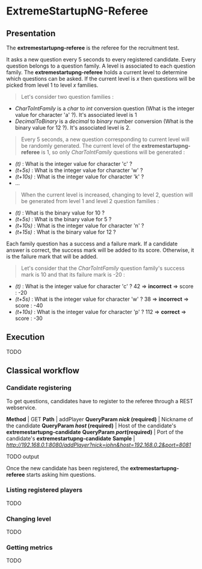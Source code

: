# ExtremeStartupNG-Referee

## Presentation

The **extremestartupng-referee** is the referee for the recruitment test.

It asks a new question every 5 seconds to every registered candidate. Every question belongs to a question family. A level is associated to each question family. The **extremestartupng-referee** holds a current level to determine which questions can be asked. If the current level is _x_ then questions will be picked from level 1 to level _x_ families.

> Let's consider two question families :
- _CharToIntFamily_ is a _char_ to _int_ conversion question (What is the integer value for character 'a' ?). It's associated level is 1
- _DecimalToBinary_ is a _decimal_ to _binary_ number conversion (What is the binary value for 12 ?). It's associated level is 2.

>Every 5 seconds, a new question corresponding to current level will be randomly generated. The current level of the **extremestartupng-referee** is 1, so only _CharToIntFamily_ questions will be generated :
- _(t)_ : What is the integer value for character 'c' ?
- _(t+5s)_ : What is the integer value for character 'w' ?
- _(t+10s)_ : What is the integer value for character 'k' ?
- ...

> When the current level is increased, changing to level 2, question will be generated from level 1 and level 2 question families :
- _(t)_ : What is the binary value for 10 ?
- _(t+5s)_ : What is the binary value for 5 ?
- _(t+10s)_ : What is the integer value for character 'n' ?
- _(t+15s)_ : What is the binary value for 12 ?

Each family question has a success and a failure mark. If a candidate answer is correct, the success mark will be added to its score. Otherwise, it is the failure mark that will be added.

> Let's consider that the _CharToIntFamily_ question family's success mark is 10 and that its failure mark is -20 :
- _(t)_ : What is the integer value for character 'c' ? 42 => **incorrect** => score : -20
- _(t+5s)_ : What is the integer value for character 'w' ? 38 => **incorrect** => score : -40
- _(t+10s)_ : What is the integer value for character 'p' ? 112 => **correct** => score : -30

## Execution

TODO

## Classical workflow

### Candidate registering

To get questions, candidates have to register to the referee through a REST webservice.


**Method** | GET
**Path** | addPlayer
**QueryParam _nick_ (required)** | Nickname of the candidate
**QueryParam _host_ (required)** | Host of the candidate's **extremestartupng-candidate**
**QueryParam _port_(required)** | Port of the candidate's **extremestartupng-candidate**
**Sample** | _http://192.168.0.1:8080/addPlayer?nick=john&host=192.168.0.2&port=8081_

TODO output

Once the new candidate has been registered, the **extremestartupng-referee** starts asking him questions.

### Listing registered players

TODO

### Changing level

TODO

### Getting metrics

TODO
